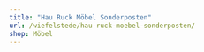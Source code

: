 ```yaml
---
title: "Hau Ruck Möbel Sonderposten"
url: /wiefelstede/hau-ruck-moebel-sonderposten/
shop: Möbel
---
```

